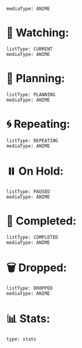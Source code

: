 ```zoro-search
mediaType: ANIME
```

# 👀 Watching:
```zoro
listType: CURRENT
mediaType: ANIME
```

# 📝 Planning:
```zoro
listType: PLANNING
mediaType: ANIME
```

# 🌀 Repeating:
```zoro
listType: REPEATING
mediaType: ANIME
```

# ⏸️ On Hold:
```zoro
listType: PAUSED
mediaType: ANIME
```

# 🏁 Completed:
```zoro
listType: COMPLETED
mediaType: ANIME
```

# 🗑️ Dropped:
```zoro
listType: DROPPED
mediaType: ANIME
```

# 📊 Stats:
```zoro
type: stats
``` 
